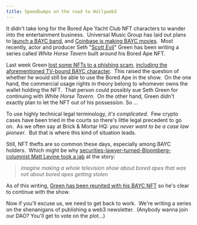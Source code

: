```yaml
---
title: Speedbumps on the road to Hollyweb3
---
```

It didn't take long for the Bored Ape Yacht Club NFT characters to wander into the entertainment business.  Universal Music Group has laid out plans to [launch a BAYC band](https://www.lesechos.fr/tech-medias/medias/universal-music-lance-un-groupe-dans-le-metavers-1365043), and [Coinbase is making BAYC movies](https://www.fastcompany.com/90740618/why-coinbase-is-making-a-crowdsourced-film-trilogy-with-bored-ape-yacht-club).  Most recently, actor and producer Seth "[Scott Evil](https://www.imdb.com/title/tt0145660/)" Green has been writing a series called _White Horse Tavern_ built around his Bored Ape NFT.

Last week Green [lost some NFTs to a phishing scam](https://twitter.com/sethgreen/status/1526588358859759617), [including the aforementioned TV-bound BAYC character](https://www.buzzfeednews.com/article/sarahemerson/seth-green-bored-ape-stolen-tv-show).  This raised the question of whether he would still be able to use the Bored Ape in the show.  On the one hand, the commercial usage rights in theory belong to whomever owns the wallet holding the NFT.  That person could possibly sue Seth Green for continuing with _White Horse Tavern_.  On the other hand, Green didn't exactly plan to let the NFT out of his possession. So … 

To use highly technical legal terminology, _it's complicated._  Few crypto cases have been tried in the courts so there's little legal precedent to go on.  As we often say at Brick & Mortar HQ: _you never want to be a case law pioneer_.  But that is where this kind of situation leads.

Still, NFT thefts are so common these days, especially among BAYC holders.  Which might be why [securities-lawyer-turned-Bloomberg-columnist Matt Levine took a jab](https://twitter.com/matt_levine/status/1529185869898424321) at the story:

> _imagine making a whole television show about bored apes that was not about bored apes getting stolen_

As of this writing, [Green has been reunited with his BAYC NFT](https://twitter.com/SethGreen/status/1531267330725974016) so he's clear to continue with the show.  

Now if you'll excuse us, we need to get back to work.  We're writing a series on the shenanigans of publishing a web3 newsletter.  (Anybody wanna join our DAO? You'll get to vote on the plot…)